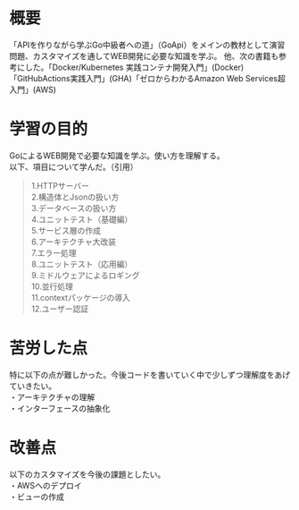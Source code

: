# 概要
「APIを作りながら学ぶGo中級者への道」（GoApi）をメインの教材として演習問題、カスタマイズを通してWEB開発に必要な知識を学ぶ。
他、次の書籍も参考にした。「Docker/Kubernetes 実践コンテナ開発入門」(Docker)「GitHubActions実践入門」(GHA)「ゼロからわかるAmazon Web Services超入門」(AWS)
# 学習の目的
GoによるWEB開発で必要な知識を学ぶ。使い方を理解する。</br>
以下、項目について学んだ。（引用）</br>

>1.HTTPサーバー</br>
2.構造体とJsonの扱い方</br>
3.データベースの扱い方</br>
4.ユニットテスト（基礎編）</br>
5.サービス層の作成</br>
6.アーキテクチャ大改装</br>
7.エラー処理</br>
8.ユニットテスト（応用編）</br>
9.ミドルウェアによるロギング</br>
10.並行処理</br>
11.contextパッケージの導入</br>
12.ユーザー認証</br>

# 苦労した点
特に以下の点が難しかった。今後コードを書いていく中で少しずつ理解度をあげていきたい。</br>
・アーキテクチャの理解</br>
・インターフェースの抽象化</br>

# 改善点
以下のカスタマイズを今後の課題としたい。</br>
・AWSへのデプロイ</br>
・ビューの作成</br>


